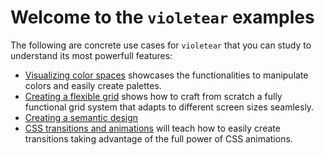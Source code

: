 # Welcome to the `violetear` examples

The following are concrete use cases for `violetear` that you can study to understand its most powerfull features:

- [Visualizing color spaces](./color-spaces) showcases the functionalities to manipulate colors and easily create palettes.
- [Creating a flexible grid](./flex-grid) shows how to craft from scratch a fully functional grid system that adapts to different screen sizes seamlesly.
- [Creating a semantic design](./semantic-design)
- [CSS transitions and animations](./animations) will teach how to easily create transitions taking advantage of the full power of CSS animations.
